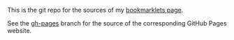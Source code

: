 This is the git repo for the sources of my [bookmarklets page](https://thomasleplus.github.io/bookmarklets).

See the [gh-pages](https://github.com/thomasleplus/bookmarklets/tree/gh-pages) branch for the source of the corresponding GitHub Pages website.

